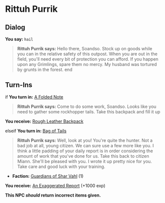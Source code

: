 # Rittuh Purrik
## Dialog

**You say:** `hail`



>**Rittuh Purrik says:** Hello there, Soandso. Stock up on goods while you can in the relative safety of this outpost. When you are out in the field, you'll need every bit of protection you can afford.  If you happen upon any Grimlings, spare them no mercy. My husband was tortured by grunts in the forest.
end

## Turn-Ins





if **You turn in:** [A Folded Note](/item/5573)


>**Rittuh Purrik says:** Come to do some work, Soandso.  Looks like you need to gather some rockhopper tails.  Take this backpack and fill it up


 **You receive:**  [Rough Leather Backpack](/item/17609) 

elseif **You turn in:** [Bag of Tails](/item/5582)


>**Rittuh Purrik says:** Well, look at you! You're quite the hunter. Not a bad job at all, young citizen. We can sure use a few more like you. I think a little padding of your daily report is in order considering the amount of work that you've done for us. Take this back to citizen Miann. She'll be pleased with you. I wrote it up pretty nice for you. Take care and good luck with your training.


* __Faction:__ [Guardians of Shar Vahl](/faction/1513) (1)


 **You receive:**  [An Exaggerated Report](/item/5577) (+1000 exp)

**This NPC *should* return incorrect items given.**
